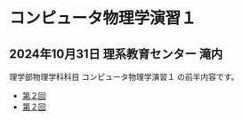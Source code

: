 # コンピュータ物理学演習１

2024年10月31日 理系教育センター 滝内
---

理学部物理学科科目 コンピュータ物理学演習１ の前半内容です。

- [第２回](./2024CPE01-01)
- [第２回](./2024CPE01-02)

